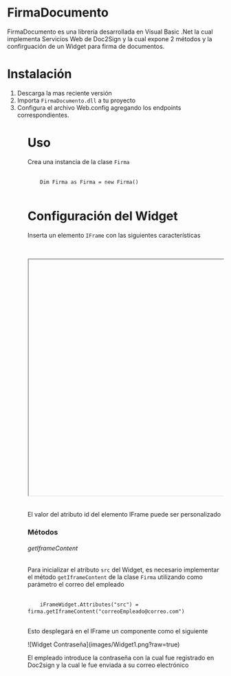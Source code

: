 # FirmaDocumento

FirmaDocumento es una librería desarrollada en Visual Basic .Net la cual implementa Servicios Web de Doc2Sign y la cual expone 2 métodos y la confirguación de un Widget para firma de documentos. 


# Instalación
<ol>
  <li>Descarga la mas reciente versión</li>
  <li>Importa <code>FirmaDocumento.dll</code> a tu proyecto</li>
  <li>Configura el archivo Web.config agregando los endpoints correspondientes.</li>
<ol>
  
# Uso

Crea una instancia de la clase <code>Firma</code>
<pre>
  <code>
    Dim Firma as Firma = new Firma()
  </code>
</pre>

# Configuración del Widget

Inserta un elemento <code>IFrame</code> con las siguientes características
<pre>
  <code>
    <iframe id="iFrameWidget" runat="server" width="100%" height="550px"></iframe>
  </code>
</pre>
El valor del atributo id del elemento IFrame puede ser personalizado
### Métodos ###
###### getIframeContent
<p>Para inicializar el atributo <code>src</code> del Widget, es necesario implementar el método <code>getIframeContent</code> de la clase <code>Firma</code> utilizando como parámetro el correo del empleado</p>
<pre>
  <code>
    iFrameWidget.Attributes("src") = firma.getIframeContent("correoEmpleado@correo.com")
  </code>
</pre>

<p>Esto desplegará en el IFrame un componente como el siguiente</p>
![Widget Contraseña](images/Widget1.png?raw=true)


<p>El empleado introduce la contraseña con la cual fue registrado en Doc2sign y la cual le fue enviada a su correo electrónico</p>


